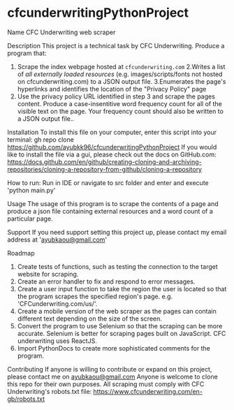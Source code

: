 # cfcunderwritingPythonProject
Name
CFC Underwriting web scraper

Description
This project is a technical task by CFC Underwriting.
Produce a program that:
1. Scrape the index webpage hosted at `cfcunderwriting.com`
2.Writes a list of *all externally loaded resources* (e.g. images/scripts/fonts not hosted
on cfcunderwriting.com) to a JSON output file.
3.Enumerates the page's hyperlinks and identifies the location of the "Privacy Policy"
page
4. Use the privacy policy URL identified in step 3 and scrape the pages content.
Produce a case-insentitive word frequency count for all of the visible text on the page.
Your frequency count should also be written to a JSON output file..

Installation
To install this file on your computer, enter this script into your terminal: gh repo clone https://github.com/ayubkk96/cfcunderwritingPythonProject
If you would like to install the file via a gui, please check out the docs on GitHub.com: https://docs.github.com/en/github/creating-cloning-and-archiving-repositories/cloning-a-repository-from-github/cloning-a-repository

How to run:
Run in IDE or navigate to src folder and enter and execute 'python main.py'

Usage
The usage of this program is to scrape the contents of a page and produce a json file containing external resources and a word count of a particular page.

Support
If you need support setting this project up, please contact my email address at 'ayubkaou@gmail.com'

Roadmap
1. Create tests of functions, such as testing the connection to the target website for scraping.
2. Create an error handler to fix and respond to error messages.
3. Create a user input function to take the region the user is located so that the program scrapes the specified region's page. e.g. 'CFCunderwriting.com/us/'.
4. Create a mobile version of the web scraper as the pages can contain different text depending on the size of the screen.
5. Convert the program to use Selenium so that the scraping can be more accurate. Selenium is better for scraping pages built on JavaScript. CFC underwriting uses ReactJS.
6. Import PythonDocs to create more sophisticated comments for the program.

Contributing
If anyone is willing to contribute or expand on this project, please contact me on ayubkaou@gmail.com
Anyone is welcome to clone this repo for their own purposes. All scraping must comply with CFC Underwriting's robots.txt file: https://www.cfcunderwriting.com/en-gb/robots.txt
